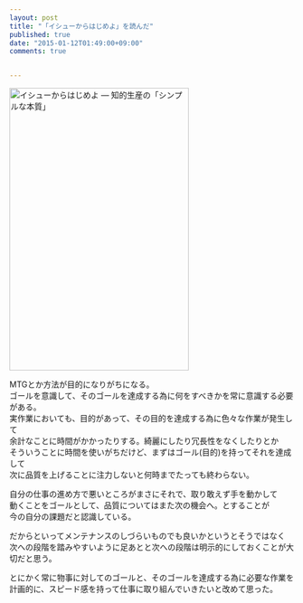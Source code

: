 ```yaml
---
layout: post
title: "「イシューからはじめよ」を読んだ"
published: true
date: "2015-01-12T01:49:00+09:00"
comments: true


---
```


<a href="http://www.amazon.co.jp/%E3%82%A4%E3%82%B7%E3%83%A5%E3%83%BC%E3%81%8B%E3%82%89%E3%81%AF%E3%81%98%E3%82%81%E3%82%88-%E2%80%95-%E7%9F%A5%E7%9A%84%E7%94%9F%E7%94%A3%E3%81%AE%E3%80%8C%E3%82%B7%E3%83%B3%E3%83%97%E3%83%AB%E3%81%AA%E6%9C%AC%E8%B3%AA%E3%80%8D-%E5%AE%89%E5%AE%85%E5%92%8C%E4%BA%BA-ebook/dp/B00MTL340G%3FSubscriptionId%3D0AVSM5SVKRWTFMG7ZR82%26tag%3D13nightcrows-22%26linkCode%3Dxm2%26camp%3D2025%26creative%3D165953%26creativeASIN%3DB00MTL340G" target="_blank" title="イシューからはじめよ ― 知的生産の「シンプルな本質」"><img src="http://ecx.images-amazon.com/images/I/51-lWx66ITL.jpg" width="317" height="500" alt="イシューからはじめよ ― 知的生産の「シンプルな本質」" /></a>  
  
MTGとか方法が目的になりがちになる。  
ゴールを意識して、そのゴールを達成する為に何をすべきかを常に意識する必要がある。  
実作業においても、目的があって、その目的を達成する為に色々な作業が発生して  
余計なことに時間がかかったりする。綺麗にしたり冗長性をなくしたりとか  
そういうことに時間を使いがちだけど、まずはゴール(目的)を持ってそれを達成して  
次に品質を上げることに注力しないと何時までたっても終わらない。  
  
自分の仕事の進め方で悪いところがまさにそれで、取り敢えず手を動かして  
動くことをゴールとして、品質についてはまた次の機会へ。とすることが  
今の自分の課題だと認識している。  
  
だからといってメンテナンスのしづらいものでも良いかというとそうではなく  
次への段階を踏みやすいように足あとと次への段階は明示的にしておくことが大切だと思う。  
  
とにかく常に物事に対してのゴールと、そのゴールを達成する為に必要な作業を  
計画的に、スピード感を持って仕事に取り組んでいきたいと改めて思った。
